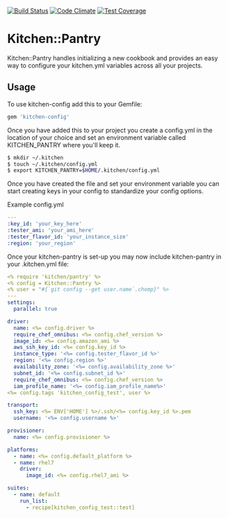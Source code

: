 [![Build Status](https://travis-ci.org/callmeradical/kitchen-config.svg?branch=master)](https://travis-ci.org/callmeradical/kitchen-config)
[![Code Climate](https://codeclimate.com/github/callmeradical/kitchen-config/badges/gpa.svg)](https://codeclimate.com/github/callmeradical/kitchen-config)
[![Test Coverage](https://codeclimate.com/github/callmeradical/kitchen-config/badges/coverage.svg)](https://codeclimate.com/github/callmeradical/kitchen-config/coverage)
# Kitchen::Pantry

Kitchen::Pantry handles initializing a new cookbook and provides an easy way to
configure your kitchen.yml variables across all your projects.

## Usage

To use kitchen-config add this to your Gemfile:
```ruby
gem 'kitchen-config'
```

Once you have added this to your project you create a config.yml in the
location of your choice and set an environment variable called KITCHEN_PANTRY
where you'll keep it.

```bash
$ mkdir ~/.kitchen
$ touch ~/.kitchen/config.yml
$ export KITCHEN_PANTRY=$HOME/.kitchen/config.yml
```



Once you have created the file and set your environment variable you can start
creating keys in your config to standardize your config options.

Example config.yml


```yaml
---
:key_id: 'your_key_here'
:tester_ami: 'your_ami_here'
:tester_flavor_id: 'your_instance_size'
:region: 'your_region'

```



Once your kitchen-pantry is set-up you may now include kitchen-pantry in your
.kitchen.yml file:

```yaml
<% require 'kitchen/pantry' %>
<% config = Kitchen::Pantry %>
<% user = "#{`git config --get user.name`.chomp}" %>
---
settings:
  parallel: true

driver:
  name: <%= config.driver %>
  require_chef_omnibus: <%= config.chef_version %>
  image_id: <%= config.amazon_ami %>
  aws_ssh_key_id: <%= config.key_id %>
  instance_type: '<%= config.tester_flavor_id %>'
  region: '<%= config.region %>'
  availability_zone: '<%= config.availability_zone %>'
  subnet_id: '<%= config.subnet_id %>'
  require_chef_omnibus: <%= config.chef_version %>
  iam_profile_name: '<%= config.iam_profile_name%>'
<%= config.tags 'kitchen_config_test', user %>

transport:
  ssh_key: <%= ENV['HOME'] %>/.ssh/<%= config.key_id %>.pem
  username: '<%= config.username %>'

provisioner:
  name: <%= config.provisioner %>

platforms:
  - name: <%= config.default_platform %>
  - name: rhel7
    driver:
      image_id: <%= config.rhel7_ami %>

suites:
  - name: default
    run_list:
      - recipe[kitchen_config_test::test]
```


